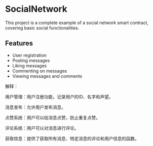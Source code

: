 # SocialNetwork

This project is a complete example of a social network smart contract, covering basic social functionalities.

## Features

- User registration
- Posting messages
- Liking messages
- Commenting on messages
- Viewing messages and comments

解释：

用户管理：用户注册功能，记录用户的ID、名字和声望。

消息发布：允许用户发布消息。

点赞系统：用户可以给消息点赞，防止重复点赞。

评论系统：用户可以对消息进行评论。

获取信息：提供了获取所有消息、特定消息的评论和用户信息的函数。
